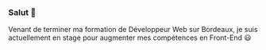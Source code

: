 ### Salut :wave:

Venant de terminer ma formation de Développeur Web sur Bordeaux, je suis actuellement en stage pour augmenter mes compétences en Front-End :smiley:
